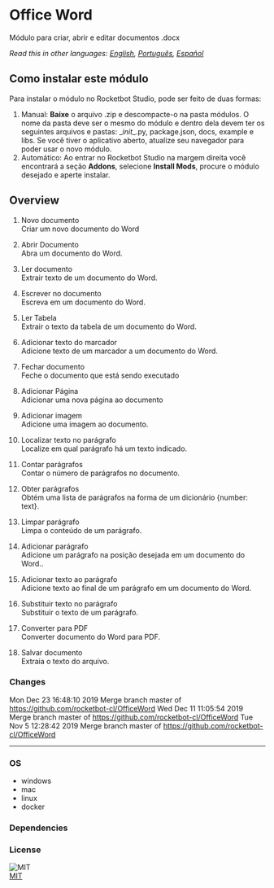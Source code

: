 



# Office Word
  
Módulo para criar, abrir e editar documentos .docx  

*Read this in other languages: [English](README.md), [Português](README.pr.md), [Español](README.es.md)*

## Como instalar este módulo
  
Para instalar o módulo no Rocketbot Studio, pode ser feito de duas formas:
1. Manual: __Baixe__ o arquivo .zip e descompacte-o na pasta módulos. O nome da pasta deve ser o mesmo do módulo e dentro dela devem ter os seguintes arquivos e pastas: \__init__.py, package.json, docs, example e libs. Se você tiver o aplicativo aberto, atualize seu navegador para poder usar o novo módulo.
2. Automático: Ao entrar no Rocketbot Studio na margem direita você encontrará a seção **Addons**, selecione **Install Mods**, procure o módulo desejado e aperte instalar.  


## Overview


1. Novo documento  
Criar um novo documento do Word

2. Abrir Documento  
Abra um documento do Word.

3. Ler documento  
Extrair texto de um documento do Word.

4. Escrever no documento  
Escreva em um documento do Word.

5. Ler Tabela  
Extrair o texto da tabela de um documento do Word.

6. Adicionar texto do marcador  
Adicione texto de um marcador a um documento do Word.

7. Fechar documento  
Feche o documento que está sendo executado

8. Adicionar Página  
Adicionar uma nova página ao documento

9. Adicionar imagem  
Adicione uma imagem ao documento.

10. Localizar texto no parágrafo  
Localize em qual parágrafo há um texto indicado.

11. Contar parágrafos  
Contar o número de parágrafos no documento.

12. Obter parágrafos  
Obtém uma lista de parágrafos na forma de um dicionário {number: text}.

13. Limpar parágrafo  
Limpa o conteúdo de um parágrafo.

14. Adicionar parágrafo  
Adicione um parágrafo na posição desejada em um documento do Word..

15. Adicionar texto ao parágrafo  
Adicione texto ao final de um parágrafo em um documento do Word.

16. Substituir texto no parágrafo  
Substituir o texto de um parágrafo.

17. Converter para PDF  
Converter documento do Word para PDF.

18. Salvar documento  
Extraia o texto do arquivo.  



### Changes
Mon Dec 23 16:48:10 2019  Merge branch master of https://github.com/rocketbot-cl/OfficeWord
Wed Dec 11 11:05:54 2019  
Merge branch master of https://github.com/rocketbot-cl/OfficeWord
Tue Nov 5 12:28:42 2019  Merge branch master of 
https://github.com/rocketbot-cl/OfficeWord

----
### OS

- windows
- mac
- linux
- docker

### Dependencies

### License
  
![MIT](https://camo.githubusercontent.com/107590fac8cbd65071396bb4d04040f76cde5bde/687474703a2f2f696d672e736869656c64732e696f2f3a6c6963656e73652d6d69742d626c75652e7376673f7374796c653d666c61742d737175617265)  
[MIT](http://opensource.org/licenses/mit-license.ph)